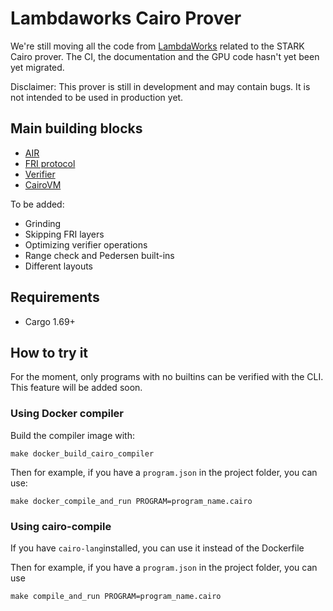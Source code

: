 # Lambdaworks Cairo Prover

We're still moving all the code from [LambdaWorks](https://github.com/lambdaclass/lambdaworks) related to the STARK Cairo prover. 
The CI, the documentation and the GPU code hasn't yet been yet migrated.

Disclaimer: This prover is still in development and may contain bugs. It is not intended to be used in production yet.

## Main building blocks

- [AIR](https://github.com/lambdaclass/lambdaworks_cairo_prover/tree/main/src/air)
- [FRI protocol](https://github.com/lambdaclass/lambdaworks_cairo_prover/tree/main/src/fri)
- [Verifier](https://github.com/lambdaclass/lambdaworks_cairo_prover/blob/main/src/verifier.rs)
- [CairoVM](https://github.com/lambdaclass/lambdaworks_cairo_prover/tree/main/src/cairo_vm)

To be added:
- Grinding
- Skipping FRI layers
- Optimizing verifier operations
- Range check and Pedersen built-ins
- Different layouts

## Requirements

- Cargo 1.69+
  
## How to try it
For the moment, only programs with no builtins can be verified with the CLI. This
feature will be added soon.

### Using Docker compiler

Build the compiler image with:

`make docker_build_cairo_compiler`

Then for example, if you have a `program.json` in the project folder, you can use:

`make docker_compile_and_run PROGRAM=program_name.cairo`

### Using cairo-compile

If you have `cairo-lang`installed, you can use it instead of the Dockerfile

Then for example, if you have a `program.json` in the project folder, you can use

`make compile_and_run PROGRAM=program_name.cairo`
